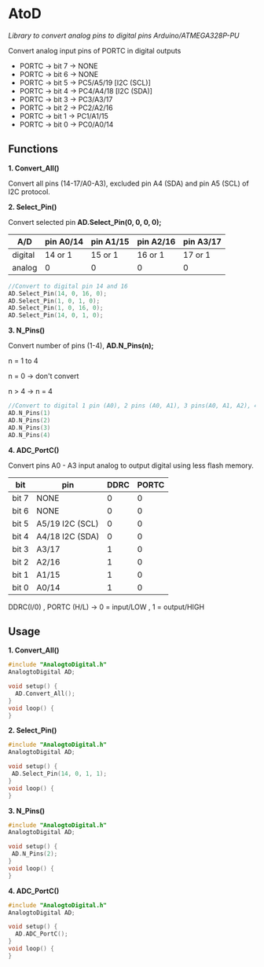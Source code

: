 # AtoD
*Library to convert analog pins to digital pins Arduino/ATMEGA328P-PU*

Convert analog input pins of PORTC in digital outputs
* PORTC -> bit 7 -> NONE
* PORTC -> bit 6 -> NONE
* PORTC -> bit 5 -> PC5/A5/19 [I2C (SCL)]
* PORTC -> bit 4 -> PC4/A4/18 [I2C (SDA)] 
* PORTC -> bit 3 -> PC3/A3/17
* PORTC -> bit 2 -> PC2/A2/16
* PORTC -> bit 1 -> PC1/A1/15
* PORTC -> bit 0 -> PC0/A0/14

## Functions

**1. Convert_All()** 

Convert all pins (14-17/A0-A3), excluded pin A4 (SDA) and pin A5 (SCL) of I2C protocol.


**2. Select_Pin()**

Convert selected pin **AD.Select_Pin(0, 0, 0, 0);** 

A/D|pin A0/14 | pin A1/15 | pin A2/16 | pin A3/17
------------ | ------------- | ------------ |------------ |------------
digital |14 or 1 | 15 or 1 |16 or 1 | 17 or 1
analog | 0 | 0  | 0 | 0

```C++
//Convert to digital pin 14 and 16
AD.Select_Pin(14, 0, 16, 0);
AD.Select_Pin(1, 0, 1, 0);
AD.Select_Pin(1, 0, 16, 0);
AD.Select_Pin(14, 0, 1, 0);
```


**3. N_Pins()**

Convert number of pins (1-4), **AD.N_Pins(n);**

n = 1 to 4 

n = 0 -> don't convert

n > 4 -> n = 4

```C++
//Convert to digital 1 pin (A0), 2 pins (A0, A1), 3 pins(A0, A1, A2), 4 pins (A0, A1, A2, A3)
AD.N_Pins(1)
AD.N_Pins(2)
AD.N_Pins(3)
AD.N_Pins(4)
```

**4. ADC_PortC()**

 Convert pins A0 - A3 input analog to output digital
 using less flash memory.
 
 bit | pin  | DDRC | PORTC
 ------------ | ------------- | ------------ |------------  
 bit 7 | NONE | 0| 0
 bit 6 | NONE | 0| 0
 bit 5 |A5/19 I2C (SCL)| 0| 0
 bit 4 |A4/18 I2C (SDA)| 0| 0
 bit 3 |A3/17 | 1 | 0
 bit 2 |A2/16 | 1 | 0
 bit 1 |A1/15 | 1 | 0
 bit 0 |A0/14 | 1 | 0
 
 DDRC(I/0) , PORTC (H/L) -> 0 = input/LOW , 1 = output/HIGH
 
## Usage

**1. Convert_All()** 

```C++
#include "AnalogtoDigital.h"
AnalogtoDigital AD;

void setup() {
  AD.Convert_All();
}
void loop() {
}
```
**2. Select_Pin()**
```C++
#include "AnalogtoDigital.h"
AnalogtoDigital AD;

void setup() {
 AD.Select_Pin(14, 0, 1, 1);
}
void loop() {
}
```

**3. N_Pins()**
```C++
#include "AnalogtoDigital.h"
AnalogtoDigital AD;

void setup() {
 AD.N_Pins(2);
}
void loop() {
}
```

**4. ADC_PortC()**
```C++
#include "AnalogtoDigital.h"
AnalogtoDigital AD;

void setup() {
  AD.ADC_PortC();
}
void loop() {
}
```
